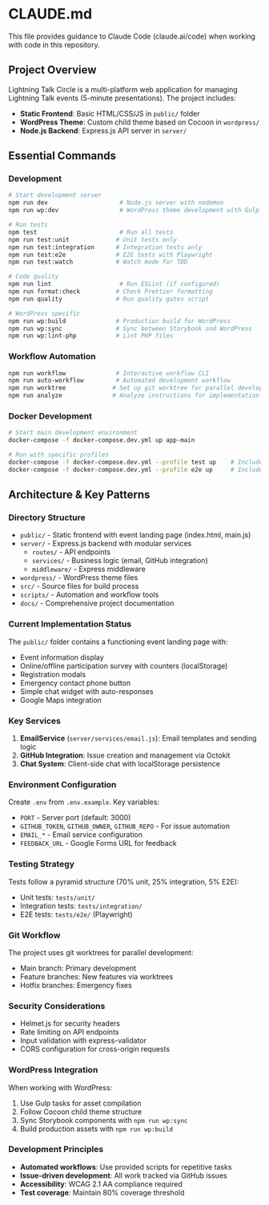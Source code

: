 # CLAUDE.md

This file provides guidance to Claude Code (claude.ai/code) when working with code in this repository.

## Project Overview

Lightning Talk Circle is a multi-platform web application for managing Lightning Talk events (5-minute presentations). The project includes:
- **Static Frontend**: Basic HTML/CSS/JS in `public/` folder
- **WordPress Theme**: Custom child theme based on Cocoon in `wordpress/`
- **Node.js Backend**: Express.js API server in `server/`

## Essential Commands

### Development
```bash
# Start development server
npm run dev                    # Node.js server with nodemon
npm run wp:dev                 # WordPress theme development with Gulp

# Run tests
npm test                       # Run all tests
npm run test:unit             # Unit tests only
npm run test:integration      # Integration tests only
npm run test:e2e              # E2E tests with Playwright
npm run test:watch            # Watch mode for TDD

# Code quality
npm run lint                   # Run ESLint (if configured)
npm run format:check          # Check Prettier formatting
npm run quality               # Run quality gates script

# WordPress specific
npm run wp:build              # Production build for WordPress
npm run wp:sync               # Sync between Storybook and WordPress
npm run wp:lint-php           # Lint PHP files
```

### Workflow Automation
```bash
npm run workflow              # Interactive workflow CLI
npm run auto-workflow         # Automated development workflow
npm run worktree             # Set up git worktree for parallel development
npm run analyze              # Analyze instructions for implementation
```

### Docker Development
```bash
# Start main development environment
docker-compose -f docker-compose.dev.yml up app-main

# Run with specific profiles
docker-compose -f docker-compose.dev.yml --profile test up    # Include test runner
docker-compose -f docker-compose.dev.yml --profile e2e up     # Include Selenium
```

## Architecture & Key Patterns

### Directory Structure
- `public/` - Static frontend with event landing page (index.html, main.js)
- `server/` - Express.js backend with modular services
  - `routes/` - API endpoints
  - `services/` - Business logic (email, GitHub integration)
  - `middleware/` - Express middleware
- `wordpress/` - WordPress theme files
- `src/` - Source files for build process
- `scripts/` - Automation and workflow tools
- `docs/` - Comprehensive project documentation

### Current Implementation Status

The `public/` folder contains a functioning event landing page with:
- Event information display
- Online/offline participation survey with counters (localStorage)
- Registration modals
- Emergency contact phone button
- Simple chat widget with auto-responses
- Google Maps integration

### Key Services

1. **EmailService** (`server/services/email.js`): Email templates and sending logic
2. **GitHub Integration**: Issue creation and management via Octokit
3. **Chat System**: Client-side chat with localStorage persistence

### Environment Configuration

Create `.env` from `.env.example`. Key variables:
- `PORT` - Server port (default: 3000)
- `GITHUB_TOKEN`, `GITHUB_OWNER`, `GITHUB_REPO` - For issue automation
- `EMAIL_*` - Email service configuration
- `FEEDBACK_URL` - Google Forms URL for feedback

### Testing Strategy

Tests follow a pyramid structure (70% unit, 25% integration, 5% E2E):
- Unit tests: `tests/unit/`
- Integration tests: `tests/integration/`
- E2E tests: `tests/e2e/` (Playwright)

### Git Workflow

The project uses git worktrees for parallel development:
- Main branch: Primary development
- Feature branches: New features via worktrees
- Hotfix branches: Emergency fixes

### Security Considerations

- Helmet.js for security headers
- Rate limiting on API endpoints
- Input validation with express-validator
- CORS configuration for cross-origin requests

### WordPress Integration

When working with WordPress:
1. Use Gulp tasks for asset compilation
2. Follow Cocoon child theme structure
3. Sync Storybook components with `npm run wp:sync`
4. Build production assets with `npm run wp:build`

### Development Principles

- **Automated workflows**: Use provided scripts for repetitive tasks
- **Issue-driven development**: All work tracked via GitHub issues
- **Accessibility**: WCAG 2.1 AA compliance required
- **Test coverage**: Maintain 80% coverage threshold